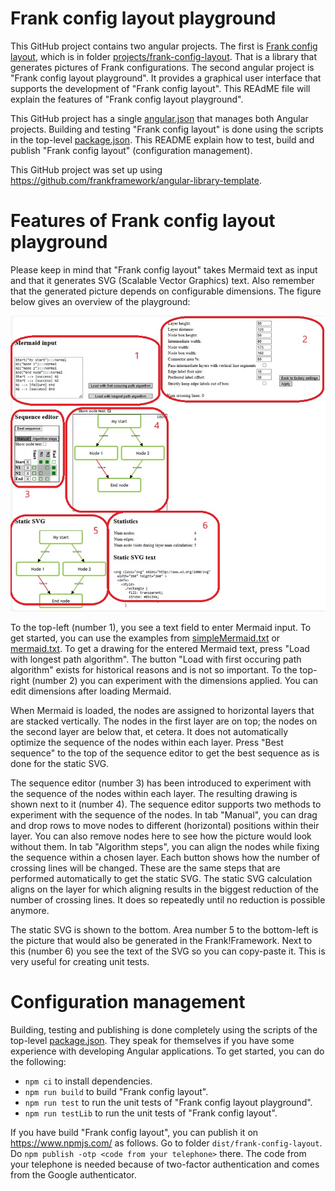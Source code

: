 # Frank config layout playground

This GitHub project contains two angular projects. The first is [Frank config layout](./projects/frank-config-layout/README.md), which is in folder [projects/frank-config-layout](./projects/frank-config-layout). That is a library that generates pictures of Frank configurations. The second angular project is "Frank config layout playground". It provides a graphical user interface that supports the development of "Frank config layout". This REAdME file will explain the features of "Frank config layout playground".

This GitHub project has a single [angular.json](./angular.json) that manages both Angular projects. Building and testing "Frank config layout" is done using the scripts in the top-level [package.json](./package.json). This README explain how to test, build and publish "Frank config layout" (configuration management).

This GitHub project was set up using https://github.com/frankframework/angular-library-template.

# Features of Frank config layout playground

Please keep in mind that "Frank config layout" takes Mermaid text as input and that it generates SVG (Scalable Vector Graphics) text. Also remember that the generated picture depends on configurable dimensions. The figure below gives an overview of the playground:

![playground](./pictures/playground.jpg)

To the top-left (number 1), you see a text field to enter Mermaid input. To get started, you can use the examples from [simpleMermaid.txt](./src/assets/simpleMermaid.txt) or [mermaid.txt](./src/assets/mermaid.txt). To get a drawing for the entered Mermaid text, press "Load with longest path algorithm". The button "Load with first occuring path algorithm" exists for historical reasons and is not so important. To the top-right (number 2) you can experiment with the dimensions applied. You can edit dimensions after loading Mermaid.

When Mermaid is loaded, the nodes are assigned to horizontal layers that are stacked vertically. The nodes in the first layer are on top; the nodes on the second layer are below that, et cetera. It does not automatically optimize the sequence of the nodes within each layer. Press "Best sequence" to the top of the sequence editor to get the best sequence as is done for the static SVG.

The sequence editor (number 3) has been introduced to experiment with the sequence of the nodes within each layer. The resulting drawing is shown next to it (number 4).
The sequence editor supports two methods to experiment with the sequence of the nodes. In tab "Manual", you can drag and drop rows to move nodes to different (horizontal) positions within their layer. You can also remove nodes here to see how the picture would look without them. In tab "Algorithm steps", you can align the nodes while fixing the sequence within a chosen layer. Each button shows how the number of crossing lines will be changed. These are the same steps that are performed automatically to get the static SVG. The static SVG calculation aligns on the layer for which aligning results in the biggest reduction of the number of crossing lines. It does so repeatedly until no reduction is possible anymore.

The static SVG is shown to the bottom. Area number 5 to the bottom-left is the picture that would also be generated in the Frank!Framework. Next to this (number 6) you see the text of the SVG so you can copy-paste it. This is very useful for creating unit tests.

# Configuration management

Building, testing and publishing is done completely using the scripts of the top-level [package.json](./package.json). They speak for themselves if you have some experience with developing Angular applications. To get started, you can do the following:

* `npm ci` to install dependencies.
* `npm run build` to build "Frank config layout".
* `npm run test` to run the unit tests of "Frank config layout playground".
* `npm run testLib` to run the unit tests of "Frank config layout".

If you have build "Frank config layout", you can publish it on https://www.npmjs.com/ as follows. Go to folder `dist/frank-config-layout`. Do `npm publish -otp <code from your telephone>` there. The code from your telephone is needed because of two-factor authentication and comes from the Google authenticator.
